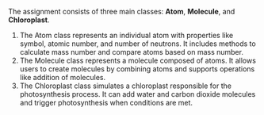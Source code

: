 The assignment consists of three main classes: **Atom**, **Molecule**, and **Chloroplast**.

1. The Atom class represents an individual atom with properties like symbol, atomic number, and number of neutrons. It includes methods to calculate mass number and compare atoms based on mass number.
2. The Molecule class represents a molecule composed of atoms. It allows users to create molecules by combining atoms and supports operations like addition of molecules.
3. The Chloroplast class simulates a chloroplast responsible for the photosynthesis process. It can add water and carbon dioxide molecules and trigger photosynthesis when conditions are met.
